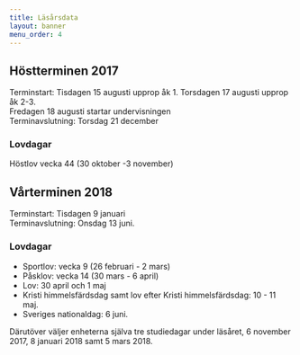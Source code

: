 ```yaml
---
title: Läsårsdata
layout: banner
menu_order: 4
---
```


## Höstterminen 2017

Terminstart: Tisdagen 15 augusti upprop åk 1. Torsdagen 17 augusti upprop åk 2-3.
<br>
Fredagen 18 augusti startar undervisningen
<br>
Terminavslutning: Torsdag 21 december

### Lovdagar

Höstlov vecka 44 (30 oktober -3 november)

## Vårterminen 2018

Terminstart: Tisdagen 9 januari
<br>
Terminavslutning: Onsdag 13 juni.

### Lovdagar

* Sportlov: vecka 9 (26 februari - 2 mars)
* Påsklov: vecka 14 (30 mars - 6 april)
* Lov: 30 april och 1 maj
* Kristi himmelsfärdsdag samt lov efter Kristi himmelsfärdsdag: 10 - 11 maj.
* Sveriges nationaldag: 6 juni.


Därutöver väljer enheterna själva tre studiedagar under läsåret, 6 november 2017, 8 januari 2018 samt 5 mars 2018.
